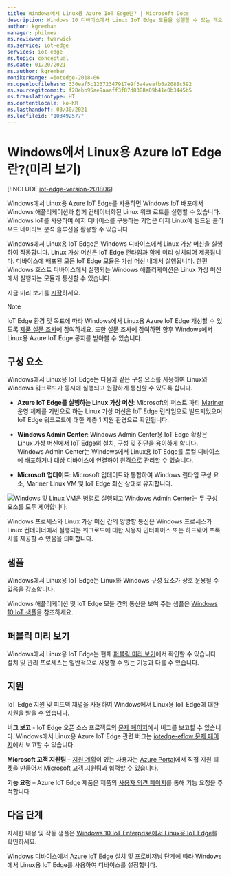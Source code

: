 ```yaml
---
title: Windows에서 Linux용 Azure IoT Edge란? | Microsoft Docs
description: Windows 10 디바이스에서 Linux IoT Edge 모듈을 실행할 수 있는 개요
author: kgremban
manager: philmea
ms.reviewer: twarwick
ms.service: iot-edge
services: iot-edge
ms.topic: conceptual
ms.date: 01/20/2021
ms.author: kgremban
monikerRange: =iotedge-2018-06
ms.openlocfilehash: 330eaf5c12372347917e9f3a4aeafb6a2088c592
ms.sourcegitcommit: f28ebb95ae9aaaff3f87d8388a09b41e0b3445b5
ms.translationtype: HT
ms.contentlocale: ko-KR
ms.lasthandoff: 03/30/2021
ms.locfileid: "103492577"
---
```

# <a name="what-is-azure-iot-edge-for-linux-on-windows-preview"></a>Windows에서 Linux용 Azure IoT Edge란?(미리 보기)

[!INCLUDE [iot-edge-version-201806](../../includes/iot-edge-version-201806.md)]

Windows에서 Linux용 Azure IoT Edge를 사용하면 Windows IoT 배포에서 Windows 애플리케이션과 함께 컨테이너화된 Linux 워크 로드를 실행할 수 있습니다. Windows IoT를 사용하여 에지 디바이스를 구동하는 기업은 이제 Linux에 빌드된 클라우드 네이티브 분석 솔루션을 활용할 수 있습니다.

Windows에서 Linux용 IoT Edge은 Windows 디바이스에서 Linux 가상 머신을 실행하여 작동합니다. Linux 가상 머신은 IoT Edge 런타임과 함께 미리 설치되어 제공됩니다. 디바이스에 배포된 모든 IoT Edge 모듈은 가상 머신 내에서 실행됩니다. 한편 Windows 호스트 디바이스에서 실행되는 Windows 애플리케이션은 Linux 가상 머신에서 실행되는 모듈과 통신할 수 있습니다.

지금 미리 보기를 [시작](how-to-install-iot-edge-on-windows.md)하세요.

>[!NOTE]
>IoT Edge 환경 및 목표에 따라 Windows에서 Linux용 Azure IoT Edge 개선할 수 있도록 [제품 설문 조사](https://aka.ms/AzEFLOW-Registration)에 참여하세요. 또한 설문 조사에 참여하면 향후 Windows에서 Linux용 Azure IoT Edge 공지를 받아볼 수 있습니다.

## <a name="components"></a>구성 요소

Windows에서 Linux용 IoT Edge는 다음과 같은 구성 요소를 사용하여 Linux와 Windows 워크로드가 동시에 실행되고 원활하게 통신할 수 있도록 합니다.

* **Azure IoT Edge를 실행하는 Linux 가상 머신**: Microsoft의 퍼스트 파티 [Mariner](https://github.com/microsoft/CBL-Mariner) 운영 체제를 기반으로 하는 Linux 가상 머신은 IoT Edge 런타임으로 빌드되었으며 IoT Edge 워크로드에 대한 계층 1 지원 환경으로 확인됩니다.

* **Windows Admin Center**: Windows Admin Center용 IoT Edge 확장은 Linux 가상 머신에서 IoT Edge의 설치, 구성 및 진단을 용이하게 합니다. Windows Admin Center는 Windows에서 Linux용 IoT Edge를 로컬 디바이스에 배포하거나 대상 디바이스에 연결하여 원격으로 관리할 수 있습니다.

* **Microsoft 업데이트**: Microsoft 업데이트와 통합하여 Windows 런타임 구성 요소, Mariner Linux VM 및 IoT Edge 최신 상태로 유지합니다.

![Windows 및 Linux VM은 병렬로 실행되고 Windows Admin Center는 두 구성 요소를 모두 제어합니다.](./media/iot-edge-for-linux-on-windows/architecture-and-communication.png)

Windows 프로세스와 Linux 가상 머신 간의 양방향 통신은 Windows 프로세스가 Linux 컨테이너에서 실행되는 워크로드에 대한 사용자 인터페이스 또는 하드웨어 프록시를 제공할 수 있음을 의미합니다.

## <a name="samples"></a>샘플

Windows에서 Linux용 IoT Edge는 Linux와 Windows 구성 요소가 상호 운용될 수 있음을 강조합니다.

Windows 애플리케이션 및 IoT Edge 모듈 간의 통신을 보여 주는 샘플은 [Windows 10 IoT 샘플](https://github.com/microsoft/Windows-IoT-Samples)을 참조하세요.

## <a name="public-preview"></a>퍼블릭 미리 보기

Windows에서 Linux용 IoT Edge는 현재 [퍼블릭 미리 보기](https://azure.microsoft.com/support/legal/preview-supplemental-terms/)에서 확인할 수 있습니다. 설치 및 관리 프로세스는 일반적으로 사용할 수 있는 기능과 다를 수 있습니다.

## <a name="support"></a>지원

IoT Edge 지원 및 피드백 채널을 사용하여 Windows에서 Linux용 IoT Edge에 대한 지원을 받을 수 있습니다.

**버그 보고** - IoT Edge 오픈 소스 프로젝트의 [문제 페이지](https://github.com/azure/iotedge/issues)에서 버그를 보고할 수 있습니다. Windows에서 Linux용 Azure IoT Edge 관련 버그는 [iotedge-eflow 문제 페이지](https://github.com/azure/iotedge-eflow/issues)에서 보고할 수 있습니다.

**Microsoft 고객 지원팀** – [지원 계획](https://azure.microsoft.com/support/plans/)이 있는 사용자는 [Azure Portal](https://ms.portal.azure.com/signin/index/?feature.settingsportalinstance=mpac)에서 직접 지원 티켓을 만들어서 Microsoft 고객 지원팀과 협력할 수 있습니다.

**기능 요청** – Azure IoT Edge 제품은 제품의 [사용자 의견 페이지](https://feedback.azure.com/forums/907045-azure-iot-edge)를 통해 기능 요청을 추적합니다.

## <a name="next-steps"></a>다음 단계

자세한 내용 및 작동 샘플은 [Windows 10 IoT Enterprise에서 Linux용 IoT Edge](https://aka.ms/EFLOWPPC9)를 확인하세요.

[Windows 디바이스에서 Azure IoT Edge 설치 및 프로비저닝](how-to-install-iot-edge-on-windows.md) 단계에 따라 Windows에서 Linux용 IoT Edge를 사용하여 디바이스를 설정합니다.
